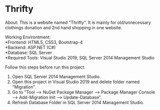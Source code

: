 # Thrifty

About: This is a website named "Thrifty". It is mainly for old/unnecessary clothings donation and 2nd hand shopping in one website.  
  
Working Environtment:  
*Frontend: HTML5, CSS3, Bootstrap-4  
*Backend: ASP.NET (C#)  
*Database: SQL Server  
*Required Tools: Visual Studio 2019, SQL Server 2014 Management Studio   
  
Follow this steps before run this project:
1. Open SQL Server 2014 Management Studio.  
2. Open this project in Visual Studio 2019 and delete folder named "Migration".    
3. Go to "Tool --> NuGet Package Manager --> Package Manager Console --> Add-Migration Init --> Update-Database".  
3. Refresh Database Folder in SQL Server 2014 Management Studio.  

